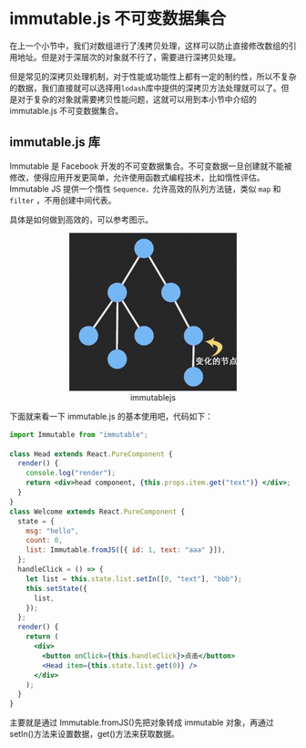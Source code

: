 # immutable.js 不可变数据集合

在上一个小节中，我们对数组进行了浅拷贝处理，这样可以防止直接修改数组的引用地址。但是对于深层次的对象就不行了，需要进行深拷贝处理。

但是常见的深拷贝处理机制，对于性能或功能性上都有一定的制约性，所以不复杂的数据，我们直接就可以选择用`lodash`库中提供的深拷贝方法处理就可以了。但是对于复杂的对象就需要拷贝性能问题，这就可以用到本小节中介绍的 immutable.js 不可变数据集合。

## immutable.js 库

Immutable 是 Facebook 开发的不可变数据集合。不可变数据一旦创建就不能被修改，使得应用开发更简单，允许使用函数式编程技术，比如惰性评估。Immutable JS 提供一个惰性 `Sequence，`允许高效的队列方法链，类似 `map` 和 `filter` ，不用创建中间代表。

具体是如何做到高效的，可以参考图示。

<div align=center>
    <img src="./img/14-02-immutablejs.gif" />
    <div>immutablejs</div>
</div>

下面就来看一下 immutable.js 的基本使用吧，代码如下：

```jsx
import Immutable from "immutable";

class Head extends React.PureComponent {
  render() {
    console.log("render");
    return <div>head component, {this.props.item.get("text")} </div>;
  }
}
class Welcome extends React.PureComponent {
  state = {
    msg: "hello",
    count: 0,
    list: Immutable.fromJS([{ id: 1, text: "aaa" }]),
  };
  handleClick = () => {
    let list = this.state.list.setIn([0, "text"], "bbb");
    this.setState({
      list,
    });
  };
  render() {
    return (
      <div>
        <button onClick={this.handleClick}>点击</button>
        <Head item={this.state.list.get(0)} />
      </div>
    );
  }
}
```

主要就是通过 Immutable.fromJS()先把对象转成 immutable 对象，再通过 setIn()方法来设置数据，get()方法来获取数据。
